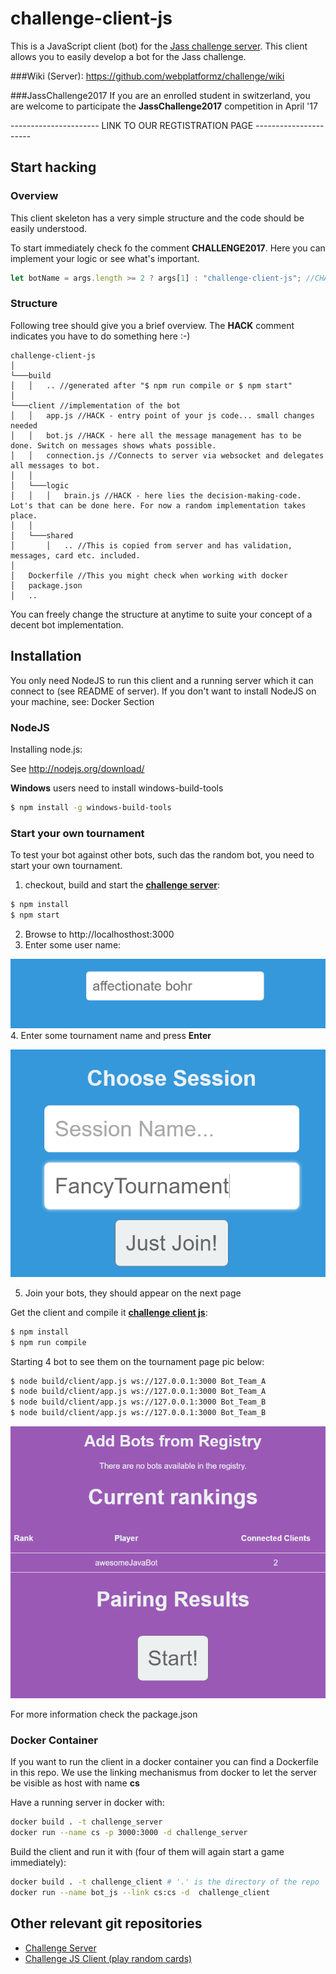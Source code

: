 # challenge-client-js
This is a JavaScript client (bot) for the [Jass challenge server](https://github.com/webplatformz/challenge).
This client allows you to easily develop a bot for the Jass challenge.

###Wiki (Server):
https://github.com/webplatformz/challenge/wiki

###JassChallenge2017
If you are an enrolled student in switzerland, you are welcome to participate the **JassChallenge2017** competition in April '17

---------------------- LINK TO OUR REGTISTRATION PAGE ----------------------



## Start hacking

### Overview
This client skeleton has a very simple structure and the code should be easily understood.

To start immediately check fo the comment **CHALLENGE2017**. Here you can implement your logic or see what's important.
```javascript
let botName = args.length >= 2 ? args[1] : "challenge-client-js"; //CHALLENGE2017: Set name for your bot
```

### Structure
Following tree should give you a brief overview. The **HACK** comment indicates you have to do something here :-)

```
challenge-client-js
│
└───build
│   │   .. //generated after "$ npm run compile or $ npm start"
│
└───client //implementation of the bot
│   │   app.js //HACK - entry point of your js code... small changes needed
│   │   bot.js //HACK - here all the message management has to be done. Switch on messages shows whats possible.
│   │   connection.js //Connects to server via websocket and delegates all messages to bot. 
│   │
│   └───logic
│   │   │   brain.js //HACK - here lies the decision-making-code. Lot's that can be done here. For now a random implementation takes place.
│   │
│   └───shared
│       │   .. //This is copied from server and has validation, messages, card etc. included.
│
│   Dockerfile //This you might check when working with docker
│   package.json
│   .. 
```

You can freely change the structure at anytime to suite your concept of a decent bot implementation.

## Installation

You only need NodeJS to run this client and a running server which it can connect to (see README of server). 
If you don't want to install NodeJS on your machine, see: Docker Section


### NodeJS
Installing node.js: 

See http://nodejs.org/download/

**Windows** users need to install windows-build-tools
```sh
$ npm install -g windows-build-tools
```

### Start your own tournament
To test your bot against other bots, such das the random bot, you need to start your own tournament. 

1. checkout, build and start the [**challenge server**](https://github.com/webplatformz/challenge):
```sh
$ npm install
$ npm start
```
2. Browse to http://localhosthost:3000
3. Enter some user name: 

![Alt text](doc/images/chooseUsername.PNG?raw=true "Choose a user name")
4. Enter some tournament name and press **Enter** 

![Alt text](doc/images/createTournament.PNG?raw=true "Choose a user name")

5. Join your bots, they should appear on the next page

Get the client and compile it [**challenge client js**](https://github.com/webplatformz/challenge-client-js):
```sh
$ npm install
$ npm run compile
```

Starting 4 bot to see them on the tournament page pic below:
```sh
$ node build/client/app.js ws://127.0.0.1:3000 Bot_Team_A
$ node build/client/app.js ws://127.0.0.1:3000 Bot_Team_A
$ node build/client/app.js ws://127.0.0.1:3000 Bot_Team_B
$ node build/client/app.js ws://127.0.0.1:3000 Bot_Team_B
```

![Alt text](doc/images/tournamentPage.PNG?raw=true "Choose a user name")


For more information check the package.json 

### Docker Container
If you want to run the client in a docker container you can find a Dockerfile in this repo.
We use the linking mechanismus from docker to let the server be visible as host with name **cs**

Have a running server in docker with:
```sh
docker build . -t challenge_server
docker run --name cs -p 3000:3000 -d challenge_server
```

Build the client and run it with (four of them will again start a game immediately):
```sh
docker build . -t challenge_client # '.' is the directory of the repo
docker run --name bot_js --link cs:cs -d  challenge_client
```

## Other relevant git repositories

* [Challenge Server](https://github.com/webplatformz/challenge)
* [Challenge JS Client (play random cards)](https://github.com/webplatformz/challenge-client-js)